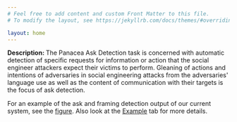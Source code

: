 ```yaml
---
# Feel free to add content and custom Front Matter to this file.
# To modify the layout, see https://jekyllrb.com/docs/themes/#overriding-theme-defaults

layout: home
---
```

<b>Description: </b>The Panacea Ask Detection task is concerned with automatic detection of specific requests for information or action that the social engineer attackers expect their victims to perform. Gleaning of actions and intentions of adversaries in social engineering attacks from the adversaries' language use as well as the content of communication with their targets is the focus of ask detection.

For an example of the ask and framing detection output of our current system, see the <a href="https://social-threats/panacea-ask-detection/images/ask_framing_detection_example.jpeg">figure</a>. Also look at the <a href="https://social-threats.github.io/panacea-ask-detection/example/">Example</a> tab for more details.
